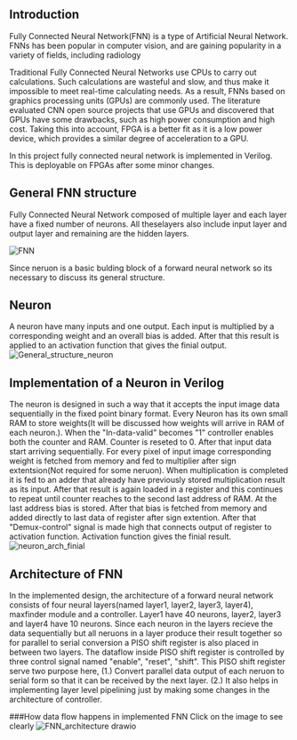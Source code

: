 ## $\textbf{Introduction}$
Fully Connected Neural Network(FNN) is a type of Artificial Neural Network. FNNs has been popular in computer vision, and are gaining popularity in a variety of fields, including radiology

Traditional Fully Connected Neural Networks use CPUs to carry out calculations. Such calculations are wasteful and slow, and thus make it impossible to meet real-time calculating needs. As a result, FNNs based on graphics processing units (GPUs) are commonly used. The literature evaluated CNN open source projects that use GPUs and discovered that GPUs have some drawbacks, such as high power consumption and high cost. Taking this into account, FPGA is a better fit as it is a low power device, which provides a similar degree of acceleration to a GPU.

In this project fully connected neural network is implemented in Verilog. This is deployable on FPGAs after some minor changes.

## $\textbf{General FNN structure}$
Fully Connected Neural Network composed of multiple layer and each layer have a fixed number of neurons. All theselayers also include input layer and output layer and remaining are the hidden layers.

![FNN](https://user-images.githubusercontent.com/91585086/183276654-58cde0ca-0cef-4131-903d-e5f574b42baa.png)
   
Since neruon is a basic bulding block of a forward neural network so its necessary to discuss its general structure.

## $\textbf{Neuron}$
A neuron have many inputs and one output. Each input is multiplied by a corresponding weight and an overall bias is added. After that this result is applied to an activation function that gives the finial output.
![General_structure_neuron](https://user-images.githubusercontent.com/91585086/183300664-178cc740-6eb4-44ac-9140-2a4b7d264574.png)

## $\textbf{Implementation of a Neuron in Verilog}$
The neuron is designed in such a way that it accepts the input image data sequentially in the fixed point binary format. Every Neuron has its own small RAM to store weights(It will be discussed how weights will arrive in RAM of each neuron.). When the "In-data-valid" becomes "1" controller enables both the counter and RAM. Counter is reseted to 0. After that input data start arriving sequentially. For every pixel of input image corresponding weight is fetched from memory and fed to multiplier after sign extentsion(Not required for some neruon). When multiplication is completed it is fed to an adder that already have previously stored multiplication result as its input. After that result is again loaded in a register and this continues to repeat until counter reaches to the second last address of RAM. At the last address bias is stored. After that bias is fetched from memory and added directly to last data of register after sign extention. After that "Demux-control" signal is made high that connects output of register to activation function. Activation function gives the finial result.
![neuron_arch_finial](https://user-images.githubusercontent.com/91585086/185057835-dd9982d7-2b5f-4022-9ea8-cdf666c66fcf.png)

## $\text{Architecture of FNN}$
In the implemented design, the architecture of a forward neural network consists of four neural layers(named layer1, layer2, layer3, layer4), maxfinder module and a controller. Layer1 have 40 neurons, layer2, layer3 and layer4 have 10 neurons. Since each neuron in the layers recieve the data sequentially but all neruons in a layer produce their result together so for parallel to serial conversion a PISO shift register is also placed in between two layers. The dataflow inside PISO shift register is controlled by three control signal named "enable", "reset", "shift".
This PISO shift register serve two purpose here, (1.) Convert parallel data output of each neruon to serial form so that it can be received by the next layer. (2.) It also helps in implementing layer level pipelining just by making some changes in the architecture of controller.


###$\text{How data flow happens in implemented FNN}$
$\text{Click on the image to see clearly}$
![FNN_architecture drawio](https://user-images.githubusercontent.com/91585086/183919382-66d06d39-17b9-421f-a605-636b71f88775.png)



